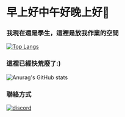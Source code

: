 早上好中午好晚上好👋 
===
### 我現在還是學生，這裡是放我作業的空間
[![Top Langs](https://github-readme-stats.vercel.app/api/top-langs/?username=qiushawa&layout=compact)](https://github.com/anuraghazra/github-readme-stats)


### 這裡已經快荒廢了:)
![Anurag's GitHub stats](https://github-readme-stats.vercel.app/api?username=qiushawa&show_icons=true&theme=github_dark)

### 聯絡方式
[![discord](https://skillicons.dev/icons?i=discord)](https://discord.com/users/962540618352066590)
